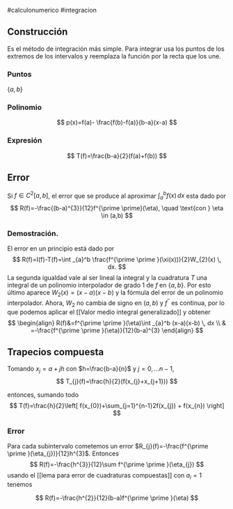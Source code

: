 #calculonumerico #integracion
## Construcción

Es el método de integración más simple. Para integrar usa los puntos de los extremos de los intervalos y reemplaza la función por la recta que los une.
### Puntos
$\{a, b\}$
### Polinomio
$$
p(x)=f(a)- \frac{f(b)-f(a)}{b-a}(x-a)
$$
### Expresión
$$
T(f)=\frac{b-a}{2}(f(a)+f(b))
$$
## Error

Si $f \in C^2[a,b]$, el error que se produce al aproximar $\int _{a}^b f(x) \, dx$ esta dado por
$$
R(f)=-\frac{(b-a)^{3}}{12}f^{\prime \prime}(\eta), \quad \text{con } \eta \in (a,b) 
$$
### Demostración.
El error en un principio está dado por
$$
R(f)=I(f)-T(f)=\int _{a}^b \frac{f^{\prime \prime }(\xi(x))}{2}W_{2}(x) \, dx.
$$
La segunda igualdad vale al ser lineal la integral y la cuadratura $T$ una integral de un polinomio interpolador de grado 1 de $f$ en $\{a,b\}$. Por esto último aparece $W_{2}(x)=(x-a)(x-b)$ y la fórmula del error de un polinomio interpolador. Ahora, $W_{2}$ no cambia de signo en $(a,b)$ y $f^{\prime\prime}$ es continua, por lo que podemos aplicar el [[Valor medio integral generalizado]] y obtener
$$
\begin{align}
R(f)&=f^{\prime \prime }(\eta)\int _{a}^b (x-a)(x-b) \, dx \\
     & =-\frac{f^{\prime \prime }(\eta)}{12}(b-a)^{3}
\end{align}
$$

## Trapecios compuesta

Tomando $x_{j}=a+jh$ con $h=\frac{b-a}{n}$ y $j=0,\dots n-1$,
$$
T_{j}(f)=\frac{h}{2}(f(x_{j}+x_{j+1}))
$$

entonces, sumando todo
$$
T(f)=\frac{h}{2}\left[ f(x_{0})+\sum_{j=1}^{n-1}2f(x_{j}) + f(x_{n}) \right]
$$
### Error

Para cada subintervalo cometemos un error $R_{j}(f)=-\frac{f^{\prime \prime }(\eta_{j})}{12}h^{3}$. Entonces
$$
R(f)=-\frac{h^{3}}{12}\sum f^{\prime \prime }(\eta_{j})
$$
usando el [[lema para error de cuadraturas compuestas]] con $a_{i}=1$ tenemos

$$
R(f)=-\frac{h^{2}}{12}(b-a)f^{\prime  \prime }(\eta)
$$